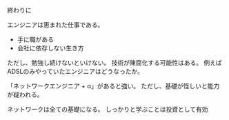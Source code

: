 終わりに

エンジニアは恵まれた仕事である。
 - 手に職がある
 - 会社に依存しない生き方

ただし、勉強し続けないといけない。
技術が陳腐化する可能性はある。
例えばADSLのみやっていたエンジニアはどうなったか。

「ネットワークエンジニア + α」があると強い。
ただし、基礎が怪しいと能力が疑われる。

ネットワークは全ての基礎になる。
しっかりと学ぶことは投資として有効
